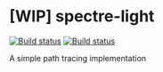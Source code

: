 # [WIP] spectre-light

[![Build status](https://travis-ci.org/davidepi/spectre-light.svg?branch=master)](https://travis-ci.org/davidepi/spectre-light)
[![Build status](https://ci.appveyor.com/api/projects/status/d4bx9kjo42nnpfy5/branch/master?svg=true)](https://ci.appveyor.com/project/darkstar13/spectre-light/branch/master)

A simple path tracing implementation

